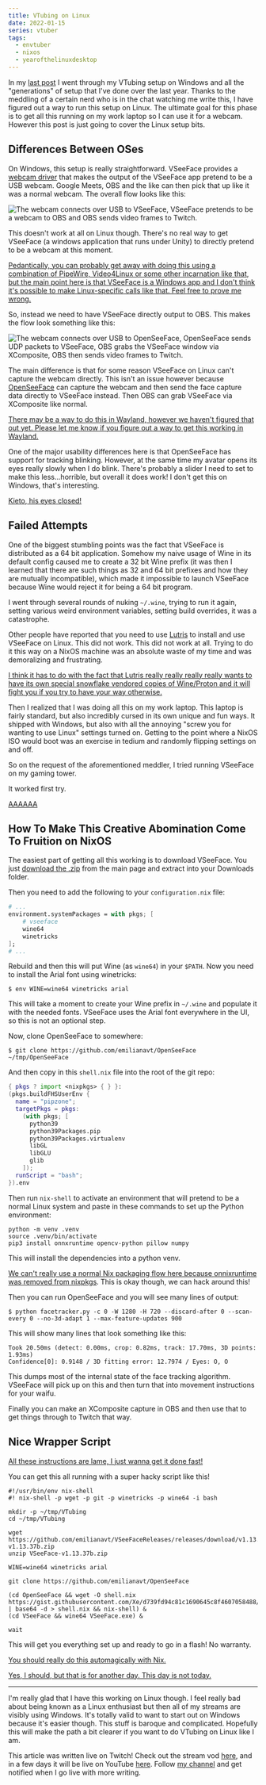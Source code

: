 ```yaml
---
title: VTubing on Linux
date: 2022-01-15
series: vtuber
tags:
  - envtuber
  - nixos
  - yearofthelinuxdesktop
---
```


In my [last post](/blog/vtubing-setup-2022-01-13) I went through my VTubing
setup on Windows and all the "generations" of setup that I've done over the last
year. Thanks to the meddling of a certain nerd who is in the chat watching me
write this, I have figured out a way to run this setup on Linux. The ultimate
goal for this phase is to get all this running on my work laptop so I can use it
for a webcam. However this post is just going to cover the Linux setup bits.

## Differences Between OSes

On Windows, this setup is really straightforward. VSeeFace provides a [webcam
driver](https://www.vseeface.icu/#virtual-camera) that makes the output of the
VSeeFace app pretend to be a USB webcam. Google Meets, OBS and the like can then
pick that up like it was a normal webcam. The overall flow looks like this:

![The webcam connects over USB to VSeeFace, VSeeFace pretends to be a webcam to
OBS and OBS sends video frames to
Twitch.](/static/blog/vtubing-linux/windows.svg)

This doesn't work at all on Linux though. There's no real way to get VSeeFace (a
windows application that runs under Unity) to directly pretend to be a webcam at
this moment.

[Pedantically, you can probably get away with doing this using a combination of
PipeWire, Video4Linux or some other incarnation like that, but the main point
here is that VSeeFace is a Windows app and I don't think it's possible to make
Linux-specific calls like that. Feel free to prove me
wrong.](conversation://Mara/hacker)

So, instead we need to have VSeeFace directly output to OBS. This makes the flow
look something like this:

![The webcam connects over USB to OpenSeeFace, OpenSeeFace sends UDP packets to
VSeeFace, OBS grabs the VSeeFace window via XComposite, OBS then sends video
frames to Twitch.](/static/blog/vtubing-linux/nixos.svg)

The main difference is that for some reason VSeeFace on Linux can't capture the
webcam directly. This isn't an issue however because
[OpenSeeFace](https://github.com/emilianavt/OpenSeeFace) can capture the webcam
and then send the face capture data directly to VSeeFace instead. Then OBS can
grab VSeeFace via XComposite like normal.

[There may be a way to do this in Wayland, however we haven't figured that out
yet. Please let me know if you figure out a way to get this working in
Wayland.](conversation://Mara/hacker)

One of the major usability differences here is that OpenSeeFace has support for
tracking blinking. However, at the same time my avatar opens its eyes really
slowly when I do blink. There's probably a slider I need to set to make this
less...horrible, but overall it does work! I don't get this on Windows, that's
interesting.

[Kieto, his eyes closed!](conversation://Numa/delet)

## Failed Attempts

One of the biggest stumbling points was the fact that VSeeFace is distributed as
a 64 bit application. Somehow my naive usage of Wine in its default config
caused me to create a 32 bit Wine prefix (it was then I learned that there are
such things as 32 and 64 bit prefixes and how they are mutually incompatible),
which made it impossible to launch VSeeFace because Wine would reject it for
being a 64 bit program.

I went through several rounds of nuking `~/.wine`, trying to run it again,
setting various weird environment variables, setting build overrides, it was a
catastrophe.

Other people have reported that you need to use
[Lutris](https://web.archive.org/web/20220830184802/https://dumbotaku.com/info/401)
to install and use VSeeFace on Linux.
This did not work. This did not work at all. Trying to do it this way on a NixOS
machine was an absolute waste of my time and was demoralizing and frustrating.

[I think it has to do with the fact that Lutris really really really really
wants to have its own special snowflake vendored copies of Wine/Proton and it
will fight you if you try to have your way otherwise.](conversation://Cadey/coffee)

Then I realized that I was doing all this on my work laptop. This laptop is
fairly standard, but also incredibly cursed in its own unique and fun ways. It
shipped with Windows, but also with all the annoying "screw you for wanting to
use Linux" settings turned on. Getting to the point where a NixOS ISO would boot
was an exercise in tedium and randomly flipping settings on and off.

So on the request of the aforementioned meddler, I tried running VSeeFace on my
gaming tower.

It worked first try.

[AAAAAA](conversation://Cadey/coffee)

## How To Make This Creative Abomination Come To Fruition on NixOS

The easiest part of getting all this working is to download VSeeFace. You just
[download the .zip](https://www.vseeface.icu/) from the main page and extract
into your Downloads folder.

Then you need to add the following to your `configuration.nix` file:

```nix
# ...
environment.systemPackages = with pkgs; [
    # vseeface
    wine64
    winetricks
];
# ...
```

Rebuild and then this will put Wine (as `wine64`) in your `$PATH`. Now you need
to install the Arial font using winetricks:

```console
$ env WINE=wine64 winetricks arial
```

This will take a moment to create your Wine prefix in `~/.wine` and populate it
with the needed fonts. VSeeFace uses the Arial font everywhere in the UI, so
this is not an optional step.

Now, clone OpenSeeFace to somewhere:

```console
$ git clone https://github.com/emilianavt/OpenSeeFace ~/tmp/OpenSeeFace
```

And then copy in this `shell.nix` file into the root of the git repo:

```nix
{ pkgs ? import <nixpkgs> { } }:
(pkgs.buildFHSUserEnv {
  name = "pipzone";
  targetPkgs = pkgs:
    (with pkgs; [
      python39
      python39Packages.pip
      python39Packages.virtualenv
      libGL
      libGLU
      glib
    ]);
  runScript = "bash";
}).env
```

Then run `nix-shell` to activate an environment that will pretend to be a normal
Linux system and paste in these commands to set up the Python environment:

```
python -m venv .venv
source .venv/bin/activate
pip3 install onnxruntime opencv-python pillow numpy
```

This will install the dependencies into a python venv.

[We can't really use a normal Nix packaging flow here because <a
href="https://github.com/jonringer/nixpkgs/commit/bc2b132f98b48220fa5ec148aa2ba170aeb9a891">onnixruntime
was removed from nixpkgs</a>. This is okay though, we can hack around
this!](conversation://Mara/hacker)

Then you can run OpenSeeFace and you will see many lines of output:

```console
$ python facetracker.py -c 0 -W 1280 -H 720 --discard-after 0 --scan-every 0 --no-3d-adapt 1 --max-feature-updates 900
```

This will show many lines that look something like this:

```
Took 20.50ms (detect: 0.00ms, crop: 0.82ms, track: 17.70ms, 3D points: 1.93ms)
Confidence[0]: 0.9148 / 3D fitting error: 12.7974 / Eyes: O, O
```

This dumps most of the internal state of the face tracking algorithm. VSeeFace
will pick up on this and then turn that into movement instructions for your
waifu.

Finally you can make an XComposite capture in OBS and then use that to get
things through to Twitch that way.

## Nice Wrapper Script

[All these instructions are lame, I just wanna get it done
fast!](conversation://Numa/delet)

You can get this all running with a super hacky script like this!

```shell
#!/usr/bin/env nix-shell
#! nix-shell -p wget -p git -p winetricks -p wine64 -i bash

mkdir -p ~/tmp/VTubing
cd ~/tmp/VTubing

wget https://github.com/emilianavt/VSeeFaceReleases/releases/download/v1.13.37b/VSeeFace-v1.13.37b.zip
unzip VSeeFace-v1.13.37b.zip

WINE=wine64 winetricks arial

git clone https://github.com/emilianavt/OpenSeeFace

(cd OpenSeeFace && wget -O shell.nix https://gist.githubusercontent.com/Xe/d739fd94c81c1690645c8f4607058488/raw/100c8c5e43ed8dc4b19b890173234ff28b0f9c7e/shell.nix | base64 -d > shell.nix && nix-shell) &
(cd VSeeFace && wine64 VSeeFace.exe) &

wait
```

This will get you everything set up and ready to go in a flash! No warranty.

[You should really do this automagically with Nix.](conversation://Mara/hmm)

[Yes, I should, but that is for another day. This day is not today.](conversation://Cadey/coffee)

---

I'm really glad that I have this working on Linux though. I feel really bad
about being known as a Linux enthusiast but then all of my streams are visibly
using Windows. It's totally valid to want to start out on Windows because it's
easier though. This stuff is baroque and complicated. Hopefully this will make
the path a bit clearer if you want to do VTubing on Linux like I am.

This article was written live on Twitch! Check out the stream vod
[here](https://www.twitch.tv/videos/1264594247), and in a few days it will be live on YouTube
[here](https://youtu.be/cSR1ZA012aQ). Follow [my channel](https://www.twitch.tv/princessxen)
and get notified when I go live with more writing.
